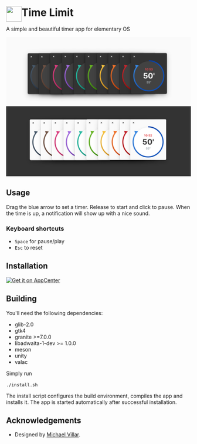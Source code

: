 # <img src="data/icons/128/com.github.marbetschar.time-limit.svg?raw=true" width="42" height="42" align="left" /> Time Limit

A simple and beautiful timer app for elementary OS

<img src="data/screenshots/Dark-Light-Accent-Variants-Background.png?raw=true" />

## Usage

Drag the blue arrow to set a timer. Release to start and click to pause.
When the time is up, a notification will show up with a nice sound.

### Keyboard shortcuts

- `Space` for pause/play
- `Esc` to reset

## Installation

[![Get it on AppCenter](https://appcenter.elementary.io/badge.svg)](https://appcenter.elementary.io/com.github.marbetschar.time-limit)

## Building

You'll need the following dependencies:
* glib-2.0
* gtk4
* granite >=7.0.0
* libadwaita-1-dev >= 1.0.0
* meson
* unity
* valac

Simply run

```
./install.sh
```

The install script configures the build environment, compiles the app and installs it.
The app is started automatically after successful installation.

## Acknowledgements

- Designed by [Michael Villar](https://github.com/michaelvillar/timer-app).

